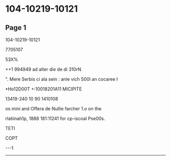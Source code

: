 # 104-10219-10121

## Page 1

104-10219-10121

7705107

53X%

++1 994949 ad alter die de di 310rN

". Mere Serbis ci ala sein : anie vich S00l an cocaree I

•Ho12D00T +:10018201A11 MICIPITE

13419-240 10 90 1410108

os mini and Offera de Nullie farcher 1.o on the

rlatiinah1p, 1888 181:11241 for cp-iscoal Pse00s.

TETI

COPT

---1

---

